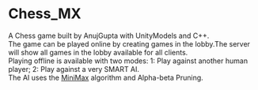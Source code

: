 # Chess_MX
A Chess game built by AnujGupta with UnityModels and C++.
</br>The game can be played online by creating games in the lobby.The server will show all games in the lobby available for all clients.
</br>Playing offline is available with two modes: 1: Play against another human player; 2: Play against a very SMART AI.
</br>The AI uses the [MiniMax](https://www.wikiwand.com/en/Minimax) algorithm and Alpha-beta Pruning.
